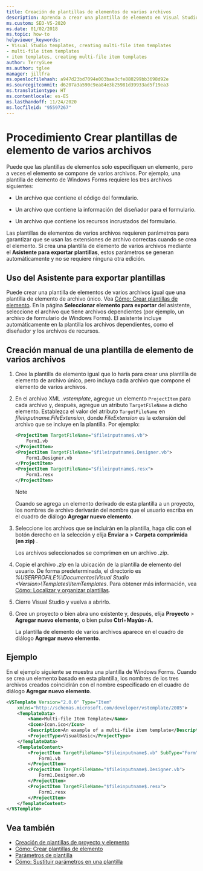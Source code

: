 ```yaml
---
title: Creación de plantillas de elementos de varios archivos
description: Aprenda a crear una plantilla de elemento en Visual Studio que se compone de varios archivos.
ms.custom: SEO-VS-2020
ms.date: 01/02/2018
ms.topic: how-to
helpviewer_keywords:
- Visual Studio templates, creating multi-file item templates
- multi-file item templates
- item templates, creating multi-file item templates
author: TerryGLee
ms.author: tglee
manager: jillfra
ms.openlocfilehash: a947d23bd7094e003bae3cfe880299bb3698d92e
ms.sourcegitcommit: d6207a3a590c9ea84e3b25981d39933ad5f19ea3
ms.translationtype: HT
ms.contentlocale: es-ES
ms.lasthandoff: 11/24/2020
ms.locfileid: "95597267"
---
```

# <a name="how-to-create-multi-file-item-templates"></a>Procedimiento Crear plantillas de elemento de varios archivos

Puede que las plantillas de elementos solo especifiquen un elemento, pero a veces el elemento se compone de varios archivos. Por ejemplo, una plantilla de elemento de Windows Forms requiere los tres archivos siguientes:

- Un archivo que contiene el código del formulario.

- Un archivo que contiene la información del diseñador para el formulario.

- Un archivo que contiene los recursos incrustados del formulario.

Las plantillas de elementos de varios archivos requieren parámetros para garantizar que se usan las extensiones de archivo correctas cuando se crea el elemento. Si crea una plantilla de elemento de varios archivos mediante el **Asistente para exportar plantillas**, estos parámetros se generan automáticamente y no se requiere ninguna otra edición.

## <a name="use-the-export-template-wizard"></a>Uso del Asistente para exportar plantillas

Puede crear una plantilla de elementos de varios archivos igual que una plantilla de elemento de archivo único. Vea [Cómo: Crear plantillas de elemento](../ide/how-to-create-item-templates.md). En la página **Seleccionar elemento para exportar** del asistente, seleccione el archivo que tiene archivos dependientes (por ejemplo, un archivo de formulario de Windows Forms). El asistente incluye automáticamente en la plantilla los archivos dependientes, como el diseñador y los archivos de recursos.

## <a name="manually-create-a-multi-file-item-template"></a>Creación manual de una plantilla de elemento de varios archivos

1. Cree la plantilla de elemento igual que lo haría para crear una plantilla de elemento de archivo único, pero incluya cada archivo que compone el elemento de varios archivos.

1. En el archivo XML *.vstemplate*, agregue un elemento `ProjectItem` para cada archivo y, después, agregue un atributo `TargetFileName` a dicho elemento. Establezca el valor del atributo `TargetFileName` en *$fileinputname$.FileExtension*, donde *FileExtension* es la extensión del archivo que se incluye en la plantilla. Por ejemplo:

    ```xml
    <ProjectItem TargetFileName="$fileinputname$.vb">
        Form1.vb
    </ProjectItem>
    <ProjectItem TargetFileName="$fileinputname$.Designer.vb">
        Form1.Designer.vb
    </ProjectItem>
    <ProjectItem TargetFileName="$fileinputname$.resx">
        Form1.resx
    </ProjectItem>
    ```

     > [!NOTE]
     > Cuando se agrega un elemento derivado de esta plantilla a un proyecto, los nombres de archivo derivarán del nombre que el usuario escriba en el cuadro de diálogo **Agregar nuevo elemento**.

1. Seleccione los archivos que se incluirán en la plantilla, haga clic con el botón derecho en la selección y elija **Enviar a** > **Carpeta comprimida (en zip)** .

   Los archivos seleccionados se comprimen en un archivo *.zip*.

1. Copie el archivo *.zip* en la ubicación de la plantilla de elemento del usuario. De forma predeterminada, el directorio es *%USERPROFILE%\Documentos\Visual Studio \<Version\>\Templates\ItemTemplates*. Para obtener más información, vea [Cómo: Localizar y organizar plantillas](../ide/how-to-locate-and-organize-project-and-item-templates.md).

1. Cierre Visual Studio y vuelva a abrirlo.

1. Cree un proyecto o bien abra uno existente y, después, elija **Proyecto** > **Agregar nuevo elemento**, o bien pulse **Ctrl**+**Mayús**+**A**.

   La plantilla de elemento de varios archivos aparece en el cuadro de diálogo **Agregar nuevo elemento**.

## <a name="example"></a>Ejemplo

En el ejemplo siguiente se muestra una plantilla de Windows Forms. Cuando se crea un elemento basado en esta plantilla, los nombres de los tres archivos creados coincidirán con el nombre especificado en el cuadro de diálogo **Agregar nuevo elemento**.

```xml
<VSTemplate Version="2.0.0" Type="Item"
    xmlns="http://schemas.microsoft.com/developer/vstemplate/2005">
    <TemplateData>
        <Name>Multi-file Item Template</Name>
        <Icon>Icon.ico</Icon>
        <Description>An example of a multi-file item template</Description>
        <ProjectType>VisualBasic</ProjectType>
    </TemplateData>
    <TemplateContent>
        <ProjectItem TargetFileName="$fileinputname$.vb" SubType="Form">
            Form1.vb
        </ProjectItem>
        <ProjectItem TargetFileName="$fileinputname$.Designer.vb">
            Form1.Designer.vb
        </ProjectItem>
        <ProjectItem TargetFileName="$fileinputname$.resx">
            Form1.resx
        </ProjectItem>
    </TemplateContent>
</VSTemplate>
```

## <a name="see-also"></a>Vea también

- [Creación de plantillas de proyecto y elemento](../ide/creating-project-and-item-templates.md)
- [Cómo: Crear plantillas de elemento](../ide/how-to-create-item-templates.md)
- [Parámetros de plantilla](../ide/template-parameters.md)
- [Cómo: Sustituir parámetros en una plantilla](../ide/how-to-substitute-parameters-in-a-template.md)
